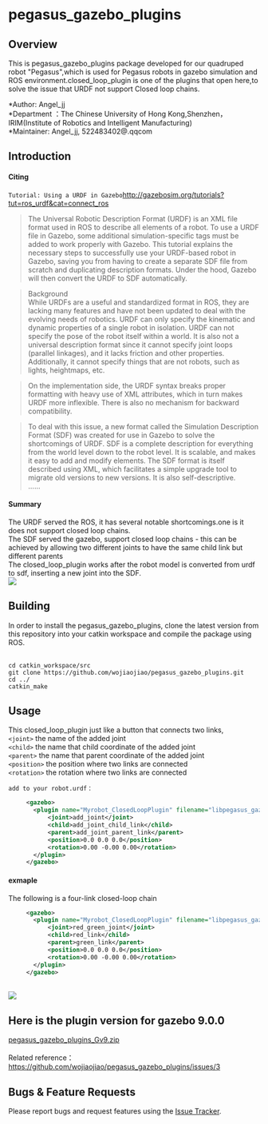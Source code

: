 # pegasus_gazebo_plugins
## Overview
This is pegasus_gazebo_plugins package developed for our quadruped robot "Pegasus",which is used for Pegasus robots in gazebo simulation and ROS environment.closed_loop_plugin is one of the plugins that open here,to solve the issue that URDF not support Closed loop chains.

*Author: Angel_jj
<br>*Department ：The Chinese University of Hong Kong,Shenzhen，IRIM(Institute of Robotics and Intelligent Manufacturing)
<br>*Maintainer: Angel_jj, 522483402@.qqcom

## Introduction
#### Citing

`Tutorial: Using a URDF in Gazebo`http://gazebosim.org/tutorials?tut=ros_urdf&cat=connect_ros

>The Universal Robotic Description Format (URDF) is an XML file format used in ROS to describe all elements of a robot. To use a URDF file in Gazebo, some additional simulation-specific tags must be added to work properly with Gazebo. This tutorial explains the necessary steps to successfully use your URDF-based robot in Gazebo, saving you from having to create a separate SDF file from scratch and duplicating description formats. Under the hood, Gazebo will then convert the URDF to SDF automatically.

>Background
<br>While URDFs are a useful and standardized format in ROS, they are lacking many features and have not been updated to deal with the evolving needs of robotics. URDF can only specify the kinematic and dynamic properties of a single robot in isolation. URDF can not specify the pose of the robot itself within a world. It is also not a universal description format since it cannot specify joint loops (parallel linkages), and it lacks friction and other properties. Additionally, it cannot specify things that are not robots, such as lights, heightmaps, etc.

>On the implementation side, the URDF syntax breaks proper formatting with heavy use of XML attributes, which in turn makes URDF more inflexible. There is also no mechanism for backward compatibility.

>To deal with this issue, a new format called the Simulation Description Format (SDF) was created for use in Gazebo to solve the shortcomings of URDF. SDF is a complete description for everything from the world level down to the robot level. It is scalable, and makes it easy to add and modify elements. The SDF format is itself described using XML, which facilitates a simple upgrade tool to migrate old versions to new versions. It is also self-descriptive.
><br>......

#### Summary
The URDF served the ROS, it has several notable shortcomings.one is it does not support closed loop chains.
<br>The SDF served the gazebo, support closed loop chains - this can be achieved by allowing two different joints to have the same child link but different parents
<br>The closed_loop_plugin works after the robot model is converted from urdf to sdf, inserting a new joint into the SDF.
<br>![](https://github.com/wojiaojiao/pegasus_gazebo_plugins/raw/master/doc/diagram2.png) 
## Building
In order to install the pegasus_gazebo_plugins, clone the latest version from this repository into your catkin workspace and compile the package using ROS.

<br>`cd catkin_workspace/src`
<br>`git clone https://github.com/wojiaojiao/pegasus_gazebo_plugins.git`
<br>`cd ../`
<br>`catkin_make`

## Usage
This closed_loop_plugin just like a button that connects two links,
<br>`<joint>` the name of the added joint
<br>`<child>` the name that child coordinate of the added joint 
<br>`<parent>` the name that parent coordinate of the added joint 
<br>`<position>` the position where two links are connected
<br>`<rotation>` the rotation where two links are connected

`add to your robot.urdf：`

```XML
     <gazebo>
       <plugin name="Myrobot_ClosedLoopPlugin" filename="libpegasus_gazebo_closed_loop_plugin.so">
           <joint>add_joint</joint>
           <child>add_joint_child_link</child>
           <parent>add_joint_parent_link</parent>
           <position>0.0 0.0 0.0</position>
           <rotation>0.00 -0.00 0.00</rotation>
       </plugin>
     </gazebo>
```
#### exmaple
The following is a four-link closed-loop chain
```XML
     <gazebo>
       <plugin name="Myrobot_ClosedLoopPlugin" filename="libpegasus_gazebo_closed_loop_plugin.so">
           <joint>red_green_joint</joint>
           <child>red_link</child>
           <parent>green_link</parent>
           <position>0.0 0.0 0.0</position>
           <rotation>0.00 -0.00 0.00</rotation>
       </plugin>
     </gazebo>
```
<br>![](https://github.com/wojiaojiao/pegasus_gazebo_plugins/raw/master/doc/diagram1.png) 


## Here is the plugin version for gazebo 9.0.0
 [pegasus_gazebo_plugins_Gv9.zip](https://github.com/wojiaojiao/pegasus_gazebo_plugins/files/3475518/pegasus_gazebo_plugins_Gv9.zip)
 <br><br>Related reference：https://github.com/wojiaojiao/pegasus_gazebo_plugins/issues/3

## Bugs & Feature Requests
Please report bugs and request features using the [Issue Tracker](https://github.com/wojiaojiao/pegasus_gazebo_plugins/issues).


